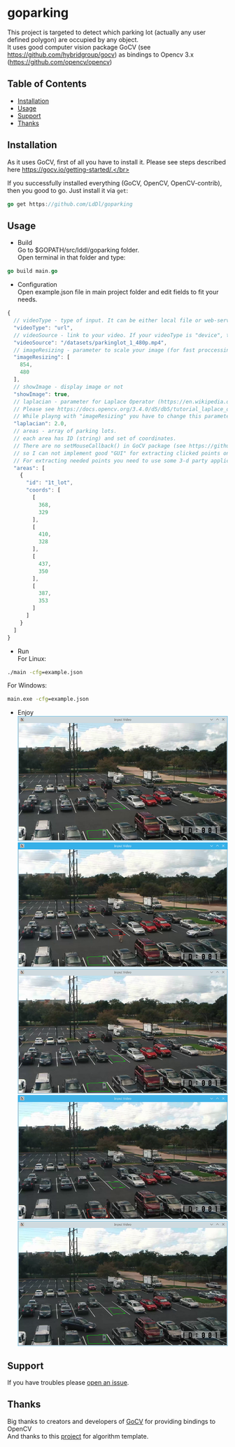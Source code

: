 # goparking
This project is targeted to detect which parking lot (actually any user defined polygon) are occupied by any object.</br>
It uses good computer vision package GoCV (see https://github.com/hybridgroup/gocv) as bindings to Opencv 3.x (https://github.com/opencv/opencv)

## Table of Contents

- [Installation](#installation)
- [Usage](#usage)
- [Support](#support)
- [Thanks](#thanks)

## Installation

As it uses GoCV, first of all you have to install it. Please see steps described here https://gocv.io/getting-started/.</br>

If you successfully installed everything (GoCV, OpenCV, OpenCV-contrib), then you good to go. Just install it via `get`:

```go
go get https://github.com/LdDl/goparking
```

## Usage

- Build</br>
Go to $GOPATH/src/lddl/goparking folder.</br>
Open terminal in that folder and type:
```go
go build main.go
```

- Configuration</br>
Open example.json file in main project folder and edit fields to fit your needs.
```js
{
  // videoType - type of input. It can be either local file or web-service ("url") or connected camera to your PC ("device")
  "videoType": "url",
  // videoSource - link to your video. If your videoType is "device", then just provide number of that device: for example "0"
  "videoSource": "/datasets/parkinglot_1_480p.mp4",
  // imageResizing - parameter to scale your image (for fast proccessing or other needs). In example it is same as input.
  "imageResizing": [
    854,
    480
  ],
  // showImage - display image or not
  "showImage": true,
  // laplacian - parameter for Laplace Operator (https://en.wikipedia.org/wiki/Laplace_operator)
  // Please see https://docs.opencv.org/3.4.0/d5/db5/tutorial_laplace_operator.html
  // While playng with "imageResizing" you have to change this parameter too to get good results.
  "laplacian": 2.0,
  // areas - array of parking lots.
  // each area has ID (string) and set of coordinates.
  // There are no setMouseCallback() in GoCV package (see https://github.com/hybridgroup/gocv/issues/211), 
  // so I can not implement good "GUI" for extracting clicked points on image.
  // For extracting needed points you need to use some 3-d party applications like Paint (Windows) or KolourPaint (Linux).
  "areas": [
    {
      "id": "1t_lot",
      "coords": [
        [
          368,
          329
        ],
        [
          410,
          328
        ],
        [
          437,
          350
        ],
        [
          387,
          353
        ]
      ]
    }
  ]
}
```

- Run</br>
For Linux:
```cmd
./main -cfg=example.json
```
For Windows:
```cmd
main.exe -cfg=example.json
```
- Enjoy
![-](https://raw.githubusercontent.com/LdDl/goparking/master/datasets/output/im1.png)
![-](https://raw.githubusercontent.com/LdDl/goparking/master/datasets/output/im2.png)
![-](https://raw.githubusercontent.com/LdDl/goparking/master/datasets/output/im3.png)
![-](https://raw.githubusercontent.com/LdDl/goparking/master/datasets/output/im4.png)
![-](https://raw.githubusercontent.com/LdDl/goparking/master/datasets/output/im5.png)

## Support

If you have troubles please [open an issue](https://github.com/LdDl/goparking/issues/new).

## Thanks
Big thanks to creators and developers of [GoCV](https://gocv.io/) for providing bindings to OpenCV </br>
And thanks to this [project](https://github.com/eladj/detectParking) for algorithm template.
